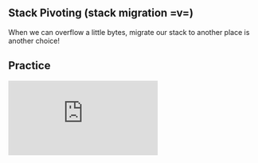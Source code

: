 ## Stack Pivoting (stack migration =v=)  
When we can overflow a little bytes, migrate our stack to another place is another choice!
  
## Practice  
![Sean Practice](https://github.com/shinmao/CTF-writeups/blob/master/Advanced%20Binary%20Exploitation(Sean)/src/rop1.c)

